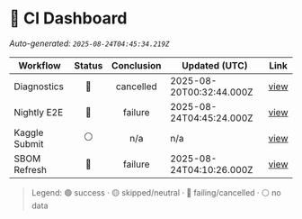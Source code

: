 # 🚦 CI Dashboard

_Auto-generated: `2025-08-24T04:45:34.219Z`_

| Workflow | Status | Conclusion | Updated (UTC) | Link |
|---|:---:|:---:|---|---|
| Diagnostics | 🔴 | cancelled | 2025-08-20T00:32:44.000Z | [view](https://github.com/bartytime4life/ArielSensorArray/actions/runs/17085098246) |
| Nightly E2E | 🔴 | failure | 2025-08-24T04:45:24.000Z | [view](https://github.com/bartytime4life/ArielSensorArray/actions/runs/17184369333) |
| Kaggle Submit | ⚪ | n/a | n/a | [view]( ) |
| SBOM Refresh | 🔴 | failure | 2025-08-24T04:10:26.000Z | [view](https://github.com/bartytime4life/ArielSensorArray/actions/runs/17184064304) |

> Legend: 🟢 success · 🟡 skipped/neutral · 🔴 failing/cancelled · ⚪ no data
